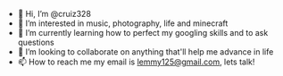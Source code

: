 - 👋 Hi, I’m @cruiz328
- 👀 I’m interested in music, photography, life and minecraft
- 🌱 I’m currently learning how to perfect my googling skills and to ask questions
- 💞️ I’m looking to collaborate on anything that'll help me advance in life
- 📫 How to reach me my email is lemmy125@gmail.com, lets talk!

<!---
cruiz328/cruiz328 is a ✨ special ✨ repository because its `README.md` (this file) appears on your GitHub profile.
You can click the Preview link to take a look at your changes.
--->
